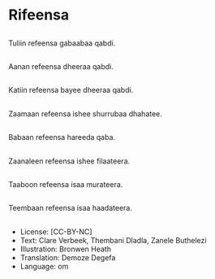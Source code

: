 # Rifeensa

##
Tuliin refeensa gabaabaa qabdi.

##
Aanan refeensa dheeraa qabdi.

##
Katiin refeensa bayee dheeraa qabdi.

##
Zaamaan refeensa ishee shurrubaa dhahatee.

##
Babaan refeensa hareeda qaba.

##
Zaanaleen refeensa ishee filaateera.

##
Taaboon refeensa isaa murateera.

##
Teembaan refeensa isaa haadateera.

##
* License: [CC-BY-NC]
* Text: Clare Verbeek, Thembani Dladla, Zanele Buthelezi
* Illustration: Bronwen Heath
* Translation: Demoze Degefa 
* Language: om
